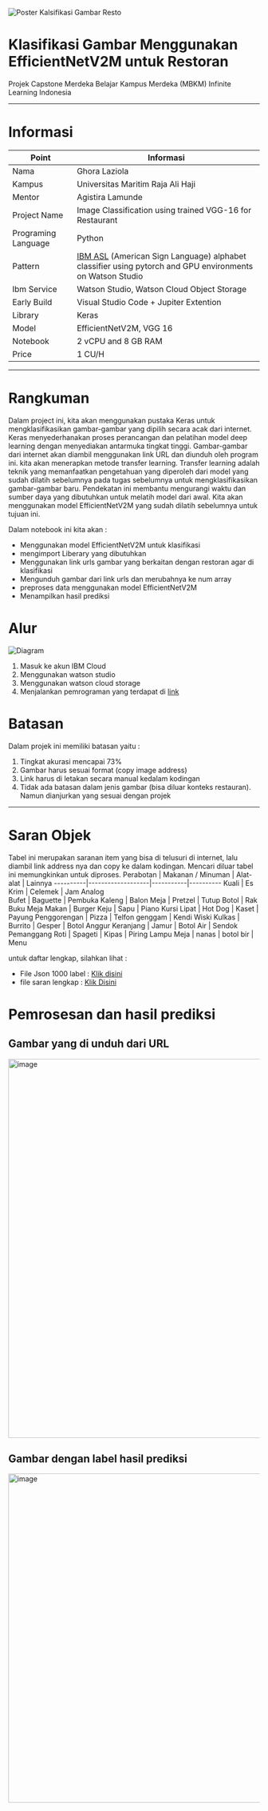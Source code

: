![Poster Kalsifikasi Gambar Resto](https://github.com/arqualian/image-classification-Capstone-Project/assets/60522938/ac1e3405-5575-46bb-b3c9-15adf47d8a35)

# Klasifikasi Gambar Menggunakan EfficientNetV2M untuk Restoran

Projek Capstone Merdeka Belajar Kampus Merdeka (MBKM) Infinite Learning Indonesia

------------------------------------------------------------------------------
# Informasi 

| Point | Informasi | 
|--------------------|------------------------------|
| Nama   | Ghora Laziola |
| Kampus | Universitas Maritim Raja Ali Haji | 
| Mentor | Agistira Lamunde | 
| Project Name         | Image Classification using trained VGG-16 for Restaurant |
| Programing Language  |Python |
| Pattern              | [IBM ASL](https://github.com/IBM/ASL-Pytorch) (American Sign Language) alphabet classifier using pytorch and GPU environments on Watson Studio |
| Ibm Service          | Watson Studio, Watson Cloud Object Storage |
| Early Build          | Visual Studio Code + Jupiter Extention |
| Library              | Keras |
| Model                | EfficientNetV2M, VGG 16 |
| Notebook             | 2 vCPU and 8 GB RAM 
| Price                | 1 CU/H

------------------------------------------------------------------------------
# Rangkuman 
Dalam project ini, kita akan menggunakan pustaka Keras untuk mengklasifikasikan gambar-gambar yang dipilih secara acak dari internet. Keras menyederhanakan proses perancangan dan pelatihan model deep learning dengan menyediakan antarmuka tingkat tinggi. Gambar-gambar dari internet akan diambil menggunakan link URL dan diunduh oleh program ini. kita akan menerapkan metode transfer learning. Transfer learning adalah teknik yang memanfaatkan pengetahuan yang diperoleh dari model yang sudah dilatih sebelumnya pada tugas sebelumnya untuk mengklasifikasikan gambar-gambar baru. Pendekatan ini membantu mengurangi waktu dan sumber daya yang dibutuhkan untuk melatih model dari awal. Kita akan menggunakan model EfficientNetV2M yang sudah dilatih sebelumnya untuk tujuan ini.

Dalam notebook ini kita akan : 
- Menggunakan model EfficientNetV2M untuk klasifikasi
- mengimport Liberary yang dibutuhkan
- Menggunakan link urls gambar yang berkaitan dengan restoran agar di klasifikasi
- Mengunduh gambar dari link urls dan merubahnya ke num array
- preproses data menggunakan model EfficientNetV2M
- Menampilkan hasil prediksi

# Alur 
![Diagram ](https://github.com/arqualian/image-classification-Capstone-Project/assets/60522938/6ac9d586-95fd-4900-b3c4-ab0fce5672d8)

1. Masuk ke akun IBM Cloud
2. Menggunakan watson studio
3. Menggunakan watson cloud storage
4. Menjalankan pemrograman yang terdapat di [link](https://github.com/arqualian/image-classification-Capstone-Project/blob/main/Image_Clasification.ipynb)

# Batasan 
Dalam projek ini memiliki batasan yaitu : 
1. Tingkat akurasi mencapai 73%
2. Gambar harus sesuai format (copy image address)
3. Link harus di letakan secara manual kedalam kodingan
4. Tidak ada batasan dalam jenis gambar (bisa diluar konteks restauran). Namun dianjurkan yang sesuai dengan projek

--------------------------------------------------------------------------------------------------------------
# Saran Objek 
Tabel ini merupakan saranan item yang bisa di telusuri di internet, lalu diambil link address nya dan copy ke dalam kodingan. Mencari diluar tabel ini memungkinkan untuk diproses. 
Perabotan | Makanan / Minuman | Alat-alat | Lainnya 
----------|-------------------|-----------|----------
Kuali     | Es Krim           | Celemek   | Jam Analog  
Bufet | Baguette | Pembuka Kaleng | Balon 
Meja | Pretzel | Tutup Botol | Rak Buku 
Meja Makan | Burger Keju | Sapu | Piano 
Kursi Lipat | Hot Dog | Kaset | Payung 
Penggorengan | Pizza | Telfon genggam | Kendi Wiski 
Kulkas | Burrito | Gesper | Botol Anggur 
Keranjang | Jamur | Botol Air | Sendok 
Pemanggang Roti | Spageti | Kipas | Piring 
Lampu Meja | nanas | botol bir | Menu 

untuk daftar lengkap, silahkan lihat : 
- File Json 1000 label : [Klik disini](https://github.com/anishathalye/imagenet-simple-labels/blob/1a7c0a962e632880e85d48329b06d7848ac20e6d/imagenet-simple-labels.json) 
- file saran lengkap   : [Klik Disini](https://docs.google.com/spreadsheets/d/1XSIWMUKxZBHHYmblfaIZgHq1BGSRMYoC/edit?usp=sharing&ouid=109385220482846132254&rtpof=true&sd=true)

# Pemrosesan dan hasil prediksi 

## Gambar yang di unduh dari URL 
<img width="758" alt="image" src="https://github.com/arqualian/image-classification-Capstone-Project/assets/60522938/ab8a7c17-5f72-4713-b5d7-276b499e7d54">


## Gambar dengan label hasil prediksi
<img width="658" alt="image" src="https://github.com/arqualian/image-classification-Capstone-Project/assets/60522938/17e43666-c463-43b2-b3ce-12083dc05e8f">






